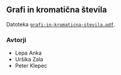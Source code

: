 ## Grafi in kromatična števila

Datoteka [`grafi-in-kromaticna-stevila.pdf`](gradivo/grafi-in-kromaticna-stevila.pdf).

### Avtorji

* Lepa Anka
* Uršika Zala
* Peter Klepec

